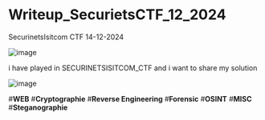 # Writeup_SecurietsCTF_12_2024
SecurinetsIsitcom CTF 14-12-2024

![image](https://github.com/user-attachments/assets/d65696ec-bf97-418d-8c32-13e176c8fbf6)

i have played in SECURINETSISITCOM_CTF and i want to share my solution

![image](https://github.com/user-attachments/assets/d16549fa-4fb3-492e-b01e-735a763834e0)

#**WEB**
#**Cryptographie**
#**Reverse Engineering**
#**Forensic**
#**OSINT**
#**MISC**
#**Steganographie**
